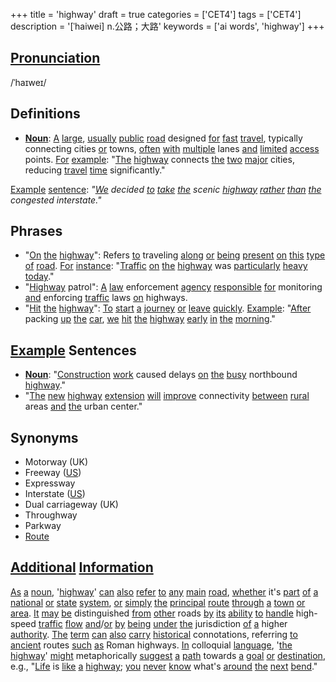 +++
title = 'highway'
draft = true
categories = ['CET4']
tags = ['CET4']
description = '[ˈhaiwei] n.公路；大路'
keywords = ['ai words', 'highway']
+++

## [Pronunciation](/en/post/pronunciation/)
/ˈhaɪweɪ/

## Definitions
- **[Noun](/en/post/noun/)**: [A](/en/post/a/) [large](/en/post/large/), [usually](/en/post/usually/) [public](/en/post/public/) [road](/en/post/road/) designed [for](/en/post/for/) [fast](/en/post/fast/) [travel](/en/post/travel/), typically connecting cities [or](/en/post/or/) towns, [often](/en/post/often/) [with](/en/post/with/) [multiple](/en/post/multiple/) lanes [and](/en/post/and/) [limited](/en/post/limited/) [access](/en/post/access/) points. [For](/en/post/for/) [example](/en/post/example/): "[The](/en/post/the/) [highway](/en/post/highway/) connects [the](/en/post/the/) [two](/en/post/two/) [major](/en/post/major/) cities, reducing [travel](/en/post/travel/) [time](/en/post/time/) significantly."

[Example](/en/post/example/) [sentence](/en/post/sentence/): _"[We](/en/post/we/) decided [to](/en/post/to/) [take](/en/post/take/) [the](/en/post/the/) scenic [highway](/en/post/highway/) [rather](/en/post/rather/) [than](/en/post/than/) [the](/en/post/the/) congested interstate."_

## Phrases
- "[On](/en/post/on/) [the](/en/post/the/) [highway](/en/post/highway/)": Refers [to](/en/post/to/) traveling [along](/en/post/along/) [or](/en/post/or/) [being](/en/post/being/) [present](/en/post/present/) [on](/en/post/on/) [this](/en/post/this/) [type](/en/post/type/) [of](/en/post/of/) [road](/en/post/road/). [For](/en/post/for/) [instance](/en/post/instance/): "[Traffic](/en/post/traffic/) [on](/en/post/on/) [the](/en/post/the/) [highway](/en/post/highway/) was [particularly](/en/post/particularly/) [heavy](/en/post/heavy/) [today](/en/post/today/)."
- "[Highway](/en/post/highway/) patrol": [A](/en/post/a/) [law](/en/post/law/) enforcement [agency](/en/post/agency/) [responsible](/en/post/responsible/) [for](/en/post/for/) monitoring [and](/en/post/and/) enforcing [traffic](/en/post/traffic/) laws [on](/en/post/on/) highways.
- "[Hit](/en/post/hit/) [the](/en/post/the/) [highway](/en/post/highway/)": [To](/en/post/to/) [start](/en/post/start/) [a](/en/post/a/) [journey](/en/post/journey/) [or](/en/post/or/) [leave](/en/post/leave/) [quickly](/en/post/quickly/). [Example](/en/post/example/): "[After](/en/post/after/) packing [up](/en/post/up/) [the](/en/post/the/) [car](/en/post/car/), [we](/en/post/we/) [hit](/en/post/hit/) [the](/en/post/the/) [highway](/en/post/highway/) [early](/en/post/early/) [in](/en/post/in/) [the](/en/post/the/) [morning](/en/post/morning/)."

## [Example](/en/post/example/) Sentences
- **[Noun](/en/post/noun/)**: "[Construction](/en/post/construction/) [work](/en/post/work/) caused delays [on](/en/post/on/) [the](/en/post/the/) [busy](/en/post/busy/) northbound [highway](/en/post/highway/)."
- "[The](/en/post/the/) [new](/en/post/new/) [highway](/en/post/highway/) [extension](/en/post/extension/) [will](/en/post/will/) [improve](/en/post/improve/) connectivity [between](/en/post/between/) [rural](/en/post/rural/) areas [and](/en/post/and/) [the](/en/post/the/) urban center."

## Synonyms
- Motorway (UK)
- Freeway ([US](/en/post/us/))
- Expressway
- Interstate ([US](/en/post/us/))
- Dual carriageway (UK)
- Throughway
- Parkway
- [Route](/en/post/route/)

## [Additional](/en/post/additional/) [Information](/en/post/information/)
[As](/en/post/as/) [a](/en/post/a/) [noun](/en/post/noun/), '[highway](/en/post/highway/)' [can](/en/post/can/) [also](/en/post/also/) [refer](/en/post/refer/) [to](/en/post/to/) [any](/en/post/any/) [main](/en/post/main/) [road](/en/post/road/), [whether](/en/post/whether/) it's [part](/en/post/part/) [of](/en/post/of/) [a](/en/post/a/) [national](/en/post/national/) [or](/en/post/or/) [state](/en/post/state/) [system](/en/post/system/), [or](/en/post/or/) [simply](/en/post/simply/) [the](/en/post/the/) [principal](/en/post/principal/) [route](/en/post/route/) [through](/en/post/through/) [a](/en/post/a/) [town](/en/post/town/) [or](/en/post/or/) [area](/en/post/area/). [It](/en/post/it/) [may](/en/post/may/) [be](/en/post/be/) distinguished [from](/en/post/from/) [other](/en/post/other/) roads [by](/en/post/by/) [its](/en/post/its/) [ability](/en/post/ability/) [to](/en/post/to/) [handle](/en/post/handle/) high-speed [traffic](/en/post/traffic/) [flow](/en/post/flow/) [and](/en/post/and/)/[or](/en/post/or/) [by](/en/post/by/) [being](/en/post/being/) [under](/en/post/under/) [the](/en/post/the/) jurisdiction [of](/en/post/of/) [a](/en/post/a/) higher [authority](/en/post/authority/). [The](/en/post/the/) [term](/en/post/term/) [can](/en/post/can/) [also](/en/post/also/) [carry](/en/post/carry/) [historical](/en/post/historical/) connotations, referring [to](/en/post/to/) [ancient](/en/post/ancient/) routes [such](/en/post/such/) [as](/en/post/as/) Roman highways. [In](/en/post/in/) colloquial [language](/en/post/language/), '[the](/en/post/the/) [highway](/en/post/highway/)' [might](/en/post/might/) metaphorically [suggest](/en/post/suggest/) [a](/en/post/a/) [path](/en/post/path/) towards [a](/en/post/a/) [goal](/en/post/goal/) [or](/en/post/or/) [destination](/en/post/destination/), e.g., "[Life](/en/post/life/) is [like](/en/post/like/) [a](/en/post/a/) [highway](/en/post/highway/); [you](/en/post/you/) [never](/en/post/never/) [know](/en/post/know/) what's [around](/en/post/around/) [the](/en/post/the/) [next](/en/post/next/) [bend](/en/post/bend/)."
